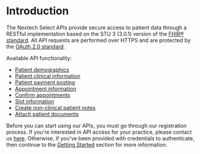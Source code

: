 # Introduction

The Nextech Select APIs provide secure access to patient data through a RESTful implementation based on the STU 3 (3.0.1) version of the [FHIR® standard](https://www.hl7.org/fhir/index.html). All API requests are performed over HTTPS and are protected by the [OAuth 2.0 standard](https://oauth.net/2/).

Available API functionality:  

* [Patient demographics](#patient-2)  
* [Patient clinical information](#allergy-intolerance)  
* [Patient payment posting](#payment-reconciliation)
* [Appointment information](#appointment)  
* [Confirm appointments](#appointment-2)  
* [Slot information](#slot)
* [Create non-clinical patient notes](#composition)
* [Attach patient documents](#document-reference)

Before you can start using our APIs, you must go through our registration process.  If you're interested in API access for your practice, please contact us [here](http://landing.nextech.com/developers-portal-registration-form).  Otherwise, if you've been provided with credentials to authenticate, then continue to the [Getting Started](#getting-started) section for more information.